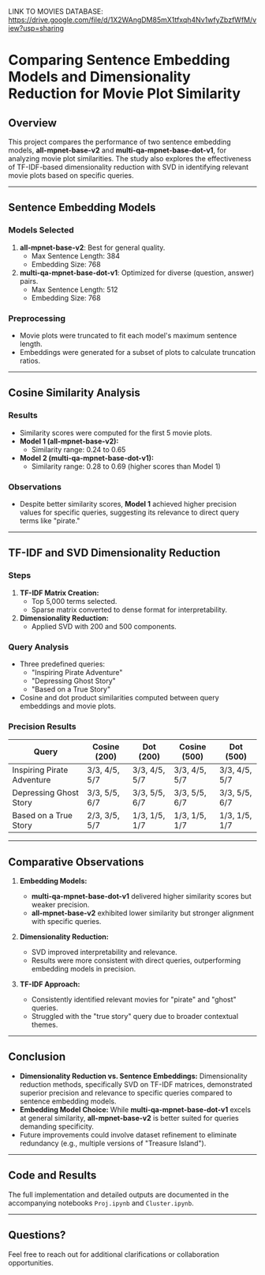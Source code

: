 LINK TO MOVIES DATABASE: https://drive.google.com/file/d/1X2WAngDM85mX1tfxqh4Nv1wfyZbzfWfM/view?usp=sharing

# Comparing Sentence Embedding Models and Dimensionality Reduction for Movie Plot Similarity

## Overview

This project compares the performance of two sentence embedding models, **all-mpnet-base-v2** and **multi-qa-mpnet-base-dot-v1**, for analyzing movie plot similarities. The study also explores the effectiveness of TF-IDF-based dimensionality reduction with SVD in identifying relevant movie plots based on specific queries.

---

## Sentence Embedding Models

### Models Selected
1. **all-mpnet-base-v2**: Best for general quality.
   - Max Sentence Length: 384
   - Embedding Size: 768
2. **multi-qa-mpnet-base-dot-v1**: Optimized for diverse (question, answer) pairs.
   - Max Sentence Length: 512
   - Embedding Size: 768

### Preprocessing
- Movie plots were truncated to fit each model's maximum sentence length.
- Embeddings were generated for a subset of plots to calculate truncation ratios.

---

## Cosine Similarity Analysis

### Results
- Similarity scores were computed for the first 5 movie plots.
- **Model 1 (all-mpnet-base-v2):**
  - Similarity range: 0.24 to 0.65
- **Model 2 (multi-qa-mpnet-base-dot-v1):**
  - Similarity range: 0.28 to 0.69 (higher scores than Model 1)

### Observations
- Despite better similarity scores, **Model 1** achieved higher precision values for specific queries, suggesting its relevance to direct query terms like "pirate."

---

## TF-IDF and SVD Dimensionality Reduction

### Steps
1. **TF-IDF Matrix Creation:**
   - Top 5,000 terms selected.
   - Sparse matrix converted to dense format for interpretability.
2. **Dimensionality Reduction:**
   - Applied SVD with 200 and 500 components.

### Query Analysis
- Three predefined queries: 
  - "Inspiring Pirate Adventure"
  - "Depressing Ghost Story"
  - "Based on a True Story"
- Cosine and dot product similarities computed between query embeddings and movie plots.

### Precision Results
| Query                        | Cosine (200) | Dot (200) | Cosine (500) | Dot (500) |
|------------------------------|--------------|-----------|--------------|-----------|
| Inspiring Pirate Adventure   | 3/3, 4/5, 5/7 | 3/3, 4/5, 5/7 | 3/3, 4/5, 5/7 | 3/3, 4/5, 5/7 |
| Depressing Ghost Story       | 3/3, 5/5, 6/7 | 3/3, 5/5, 6/7 | 3/3, 5/5, 6/7 | 3/3, 5/5, 6/7 |
| Based on a True Story        | 2/3, 3/5, 5/7 | 1/3, 1/5, 1/7 | 1/3, 1/5, 1/7 | 1/3, 1/5, 1/7 |

---

## Comparative Observations

1. **Embedding Models:**
   - **multi-qa-mpnet-base-dot-v1** delivered higher similarity scores but weaker precision.
   - **all-mpnet-base-v2** exhibited lower similarity but stronger alignment with specific queries.

2. **Dimensionality Reduction:**
   - SVD improved interpretability and relevance.
   - Results were more consistent with direct queries, outperforming embedding models in precision.

3. **TF-IDF Approach:**
   - Consistently identified relevant movies for "pirate" and "ghost" queries.
   - Struggled with the "true story" query due to broader contextual themes.

---

## Conclusion

- **Dimensionality Reduction vs. Sentence Embeddings:** Dimensionality reduction methods, specifically SVD on TF-IDF matrices, demonstrated superior precision and relevance to specific queries compared to sentence embedding models.
- **Embedding Model Choice:** While **multi-qa-mpnet-base-dot-v1** excels at general similarity, **all-mpnet-base-v2** is better suited for queries demanding specificity.
- Future improvements could involve dataset refinement to eliminate redundancy (e.g., multiple versions of "Treasure Island").

---

## Code and Results

The full implementation and detailed outputs are documented in the accompanying notebooks `Proj.ipynb` and `Cluster.ipynb`.

---

## Questions?

Feel free to reach out for additional clarifications or collaboration opportunities.
